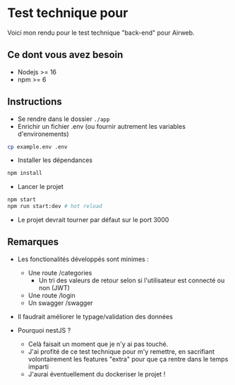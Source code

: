# Test technique pour <Airweb>

Voici mon rendu pour le test technique "back-end" pour Airweb.

## Ce dont vous avez besoin

-   Nodejs >= 16
-   npm >= 6

## Instructions

-   Se rendre dans le dossier `./app`
-   Enrichir un fichier .env (ou fournir autrement les variables d'environements)

```bash
cp example.env .env
```

-   Installer les dépendances

```bash
npm install
```

-   Lancer le projet

```bash
npm start
npm run start:dev # hot reload
```

-   Le projet devrait tourner par défaut sur le port 3000

## Remarques

-   Les fonctionalités développés sont minimes :

    -   Une route /categories
        -   Un tri des valeurs de retour selon si l'utilisateur est connecté ou non (JWT)
    -   Une route /login
    -   Un swagger /swagger

-   Il faudrait améliorer le typage/validation des données

-   Pourquoi nestJS ?
    -   Celà faisait un moment que je n'y ai pas touché.
    -   J'ai profité de ce test technique pour m'y remettre, en sacrifiant volontairement les features "extra" pour que ça rentre dans le temps imparti
    -   J'aurai éventuellement du dockeriser le projet !
